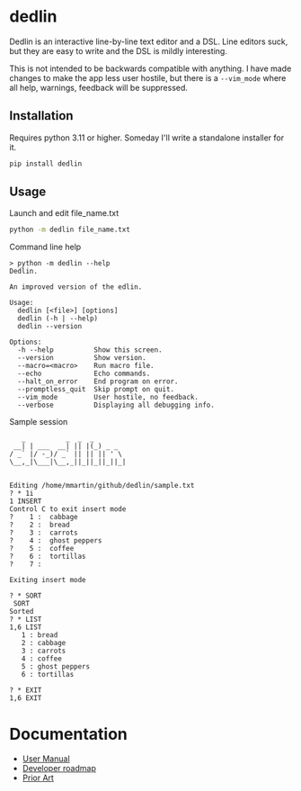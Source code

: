 # dedlin

Dedlin is an interactive line-by-line text editor and a DSL. Line editors
suck, but they are easy to write and the DSL is mildly interesting.

This is not intended to be backwards compatible with anything. I have made
changes to make the app less user hostile, but there is a `--vim_mode`
where all help, warnings, feedback will be suppressed.


## Installation

Requires python 3.11 or higher. Someday I'll write a standalone installer for it.

```bash
pip install dedlin
```

## Usage
Launch and edit file_name.txt
```bash
python -m dedlin file_name.txt
```

Command line help
```
> python -m dedlin --help
Dedlin.

An improved version of the edlin.

Usage:
  dedlin [<file>] [options]
  dedlin (-h | --help)
  dedlin --version

Options:
  -h --help          Show this screen.
  --version          Show version.
  --macro=<macro>    Run macro file.
  --echo             Echo commands.
  --halt_on_error    End program on error.
  --promptless_quit  Skip prompt on quit.
  --vim_mode         User hostile, no feedback.
  --verbose          Displaying all debugging info.
```

Sample session
```
   _          _  _  _
 __| | ___  __| || |(_) _ _
/ _` |/ -_)/ _` || || || ' \
\__,_|\___|\__,_||_||_||_||_|


Editing /home/mmartin/github/dedlin/sample.txt
? * 1i
1 INSERT
Control C to exit insert mode
?    1 :  cabbage
?    2 :  bread
?    3 :  carrots
?    4 :  ghost peppers
?    5 :  coffee
?    6 :  tortillas
?    7 :

Exiting insert mode

? * SORT
 SORT
Sorted
? * LIST
1,6 LIST
   1 : bread
   2 : cabbage
   3 : carrots
   4 : coffee
   5 : ghost peppers
   6 : tortillas

? * EXIT
1,6 EXIT
```


# Documentation
- [User Manual](https://github.com/matthewdeanmartin/dedlin/blob/main/docs/user_manual.md)
- [Developer roadmap](https://github.com/matthewdeanmartin/dedlin/blob/main/docs/TODO.md)
- [Prior Art](https://github.com/matthewdeanmartin/dedlin/blob/main/docs/prior_art.md)
